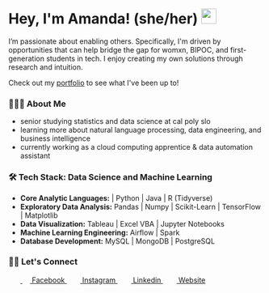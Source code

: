 # Hey, I'm Amanda! (she/her) <img src="https://raw.githubusercontent.com/MartinHeinz/MartinHeinz/master/wave.gif" width="30px">
I’m passionate about enabling others. Specifically, I'm driven by opportunities that can help bridge the gap for womxn, BIPOC, and first-generation students in tech. I enjoy creating my own solutions through research and intuition. 

Check out my [portfolio](https://github.com/atran163/portfolio) to see what I've been up to! 

<h3> 👩🏻‍💻 About Me </h3>

- senior studying statistics and data science at cal poly slo
- learning more about natural language processing, data engineering, and business intelligence
- currently working as a cloud computing apprentice & data automation assistant 

<h3>🛠 Tech Stack: Data Science and Machine Learning</h3>

- <b>Core Analytic Languages:</b> | Python | Java | R (Tidyverse)
- <b>Exploratory Data Analysis:</b> Pandas | Numpy | Scikit-Learn | TensorFlow | Matplotlib
- <b>Data Visualization:</b> Tableau | Excel VBA | Jupyter Notebooks
- <b>Machine Learning Engineering:</b> Airflow | Spark  
- <b>Database Development:</b> MySQL | MongoDB | PostgreSQL





<h3> 🤝🏻 Let's Connect </h3>

&nbsp;&nbsp;&nbsp;&nbsp;&nbsp;&nbsp;<a href = "https://www.facebook.com/amanda.tran.9216778/"> <img src = "https://cdn1.iconfinder.com/data/icons/logotypes/32/square-facebook-256.png" height= 15px width = 15px> Facebook </a>&nbsp;&nbsp;
<a href = "https://www.instagram.com/tramanda_/"><img src = "https://image.flaticon.com/icons/svg/174/174855.svg" height= 15px width = 15px> Instagram </a>&nbsp;&nbsp;
<a href = "https://www.linkedin.com/in/amanda-tran/"><img src = "https://image.flaticon.com/icons/svg/174/174857.svg" height= 15px width = 15px> Linkedin </a>&nbsp;&nbsp;
<a href = "https://amanda-tran.com/"><img src = "https://image.flaticon.com/icons/svg/841/841364.svg" height= 15px width = 15px> Website </a>
